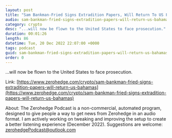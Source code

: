 ```yaml
---
layout: post
title: "Sam Bankman-Fried Signs Extradition Papers, Will Return To US From Bahamas"
audio: sam-bankman-fried-signs-extradition-papers-will-return-us-bahamas-0
category: crypto
desc: "...will now be flown to the United States to face prosecution."
duration: 00:01:26
length: 86
datetime: Tue, 20 Dec 2022 22:07:00 +0000
tags: podcast
guid: sam-bankman-fried-signs-extradition-papers-will-return-us-bahamas-0
order: 0
---
```

...will now be flown to the United States to face prosecution.

Link: [https://www.zerohedge.com/crypto/sam-bankman-fried-signs-extradition-papers-will-return-us-bahamas](https://www.zerohedge.com/crypto/sam-bankman-fried-signs-extradition-papers-will-return-us-bahamas)

About: The Zerohedge Podcast is a non-commercial, automated program, designed to give people a way to get news from Zerohedge in an audio format.  I am actively working on tweaking and improving the setup to create a better listening experience (December 2022).  Suggestions are welcome: [zerohedgePodcast@outlook.com](mailto:zerohedgePodcast@outlook.com)